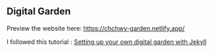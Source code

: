 
## Digital Garden

Preview the website here: <https://chchwy-garden.netlify.app/>

I followed this tutorial : [Setting up your own digital garden with Jekyll](https://maximevaillancourt.com/blog/setting-up-your-own-digital-garden-with-jekyll)
